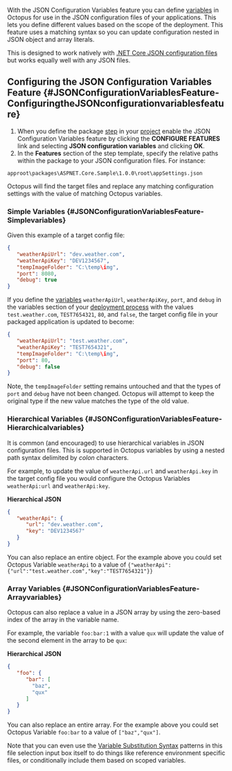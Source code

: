 With the JSON Configuration Variables feature you can define [variables](/docs/deployment-process/variables/index.md) in Octopus for use in the JSON configuration files of your applications. This lets you define different values based on the scope of the deployment. This feature uses a matching syntax so you can update configuration nested in JSON object and array literals.

This is designed to work natively with [.NET Core JSON configuration files](/docs/deployment-examples/asp.net-core-web-application-deployments/index.md) but works equally well with any JSON files.

## Configuring the JSON Configuration Variables Feature {#JSONConfigurationVariablesFeature-ConfiguringtheJSONconfigurationvariablesfeature}

1. When you define the package [step](/docs/deployment-process/steps/index.md) in your [project](/docs/deployment-process/projects/index.md) enable the JSON Configuration Variables feature by clicking the **CONFIGURE FEATURES** link and selecting **JSON configuration variables** and clicking **OK**.
2. In the **Features** section of the step template, specify the relative paths within the package to your JSON configuration files. For instance:

```
approot\packages\ASPNET.Core.Sample\1.0.0\root\appSettings.json
```

Octopus will find the target files and replace any matching configuration settings with the value of matching Octopus variables.

### Simple Variables {#JSONConfigurationVariablesFeature-Simplevariables}

Given this example of a target config file:

```json
{
   "weatherApiUrl": "dev.weather.com",
   "weatherApiKey": "DEV1234567",
   "tempImageFolder": "C:\temp\img",
   "port": 8080,
   "debug": true
}
```

If you define the [variables](/docs/deployment-process/variables/index.md) `weatherApiUrl`, `weatherApiKey`, `port`, and `debug` in the variables section of your [deployment process](/docs/deployment-process/variables/index.md) with the values `test.weather.com`, `TEST7654321`, `80`, and `false`, the target config file in your packaged application is updated to become:

```json
{
   "weatherApiUrl": "test.weather.com",
   "weatherApiKey": "TEST7654321",
   "tempImageFolder": "C:\temp\img",
   "port": 80,
   "debug": false
}
```

Note, the `tempImageFolder` setting remains untouched and that the types of `port` and `debug` have not been changed. Octopus will attempt to keep the original type if the new value matches the type of the old value.

### Hierarchical Variables {#JSONConfigurationVariablesFeature-Hierarchicalvariables}

It is common (and encouraged) to use hierarchical variables in JSON configuration files. This is supported in Octopus variables by using a nested path syntax delimited by *colon* characters.

For example, to update the value of `weatherApi.url` and `weatherApi.key` in the target config file you would configure the Octopus Variables `weatherApi:url` and `weatherApi:key`.

**Hierarchical JSON**

```json
{
   "weatherApi": {
      "url": "dev.weather.com",
      "key": "DEV1234567"
   }
}
```

You can also replace an entire object. For the example above you could set Octopus Variable `weatherApi` to a value of `{"weatherApi":{"url":"test.weather.com","key":"TEST7654321"}}`

### Array Variables {#JSONConfigurationVariablesFeature-Arrayvariables}

Octopus can also replace a value in a JSON array by using the zero-based index of the array in the variable name.

For example, the variable `foo:bar:1` with a value `qux` will update the value of the second element in the array to be `qux`:

**Hierarchical JSON**

```json
{
   "foo": {
      "bar": [
		"baz",
		"qux"
	  ]
   }
}
```

You can also replace an entire array. For the example above you could set Octopus Variable `foo:bar` to a value of `["baz","qux"]`.

Note that you can even use the [Variable Substitution Syntax](/docs/deployment-process/variables/variable-substitutions.md) patterns in this file selection input box itself to do things like reference environment specific files, or conditionally include them based on scoped variables.
